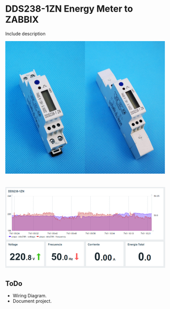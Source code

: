 # **DDS238-1ZN Energy Meter to ZABBIX** 

Include description

![DDS238-1ZN](https://raw.githubusercontent.com/HoracioDos/dds238_1zn/main/DDS238-1ZN.png)

![ZabbixDashboardDDS238-1ZN](https://raw.githubusercontent.com/HoracioDos/dds238_1zn/main/ZabbixDashboardDDS238-1ZN.png)
=======

## ToDo

* Wiring Diagram. 
* Document project.
